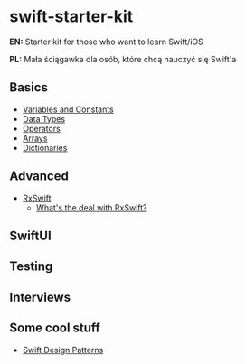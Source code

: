 # swift-starter-kit

**EN:** Starter kit for those who want to learn Swift/iOS

**PL:** Mała ściągawka dla osób, które chcą nauczyć się Swift'a

## Basics

* [Variables and Constants](https://github.com/P-Jag/swift-starter-kit-EN-PL/blob/main/Basics/Variables-and-Constans.md)
* [Data Types](https://github.com/P-Jag/swift-starter-kit-EN-PL/blob/main/Basics/Data-types.md)
* [Operators](https://github.com/P-Jag/swift-starter-kit-EN-PL/blob/main/Basics/Operators.md) 
* [Arrays](https://github.com/P-Jag/swift-starter-kit-EN-PL/blob/main/Basics/Arrays.md)
* [Dictionaries](https://github.com/P-Jag/swift-starter-kit-EN-PL/blob/main/Basics/Dictionaries.md)

## Advanced

* [RxSwift](https://github.com/P-Jag/swift-starter-kit-EN-PL/blob/main/Advanced/RxSwift.md)
  * [What's the deal with RxSwift?](https://github.com/P-Jag/swift-starter-kit-EN-PL/blob/main/Advanced/RxSwift.md#whats-the-deal-with-rxswift)

## SwiftUI

## Testing

## Interviews

## Some cool stuff

* [Swift Design Patterns](https://refactoring.guru/design-patterns/swift)

